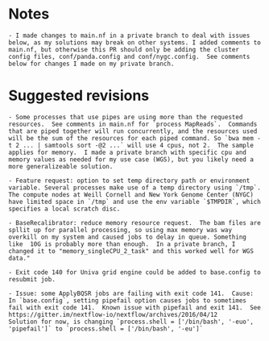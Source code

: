 # Notes
    - I made changes to main.nf in a private branch to deal with issues below, as my solutions may break on other systems. I added comments to main.nf, but otherwise this PR should only be adding the cluster config files, conf/panda.config and conf/nygc.config.  See comments below for changes I made on my private branch.
    
# Suggested revisions

    - Some processes that use pipes are using more than the requested resources.  See comments in main.nf for `process MapReads`.  Commands that are piped together will run concurrently, and the resources used will be the sum of the resources for each piped command. So `bwa mem -t 2 ... | samtools sort -@2 ...` will use 4 cpus, not 2.  The sample applies for memory.  I made a private branch with specific cpu and memory values as needed for my use case (WGS), but you likely need a more generalizeable solution. 

    - Feature request: option to set temp directory path or environment variable. Several processes make use of a temp directory using `/tmp`.  The compute nodes at Weill Cornell and New York Genome Center (NYGC) have limited space in `/tmp` and use the env variable `$TMPDIR`, which specifies a local scratch disc.
    
    - BaseRecalibrator: reduce memory resource request.  The bam files are spllit up for parallel processing, so using max memory was way overkill on my system and caused jobs to delay in queue. Something like  10G is probably more than enough.  In a private branch, I changed it to "memory_singleCPU_2_task" and this worked well for WGS data."
    
    - Exit code 140 for Univa grid engine could be added to base.config to resubmit job.
    
    - Issue: some ApplyBQSR jobs are failing with exit code 141.  Cause: In `base.config`, setting pipefail option causes jobs to sometimes fail with exit code 141.  Known issue with pipefail and exit 141.  See https://gitter.im/nextflow-io/nextflow/archives/2016/04/12 
    Solution for now, is changing `process.shell = ['/bin/bash', '-euo', 'pipefail']` to `process.shell = ['/bin/bash', '-eu']`
